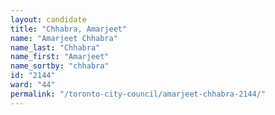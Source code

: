 ```yaml
---
layout: candidate
title: "Chhabra, Amarjeet"
name: "Amarjeet Chhabra"
name_last: "Chhabra"
name_first: "Amarjeet"
name_sortby: "chhabra"
id: "2144"
ward: "44"
permalink: "/toronto-city-council/amarjeet-chhabra-2144/"
---
```

